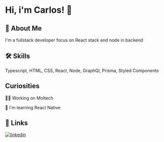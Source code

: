 
# Hi, i'm Carlos! 👋


## 🚀 About Me
I'm a fullstack developer focus on React stack and node in backend

## 🛠 Skills
Typescript, HTML, CSS, React, Node, GraphQl, Prisma, Styled Components


## Curiosities
👩‍💻 Working on Moltech

🧠 I'm learning React Native

## 🔗 Links
[![linkedin](https://img.shields.io/badge/linkedin-0A66C2?style=for-the-badge&logo=linkedin&logoColor=white)](https://www.linkedin.com/in/carlos-cesar-baratella-jr-56697b3b/)
